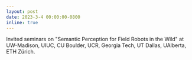 ```yaml
---
layout: post
date: 2023-3-4 00:00:00-0800
inline: true
---
```


Invited seminars on "Semantic Perception for Field Robots in the Wild" at UW-Madison, UIUC, CU Boulder, UCR, Georgia Tech, UT Dallas, UAlberta, ETH Zürich.
